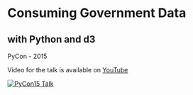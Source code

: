 # Consuming Government Data
## with Python and d3

PyCon - 2015

Video for the talk is available on [YouTube](https://www.youtube.com/watch?v=u386R-bNgf4)

[![PyCon15 Talk](http://img.youtube.com/vi/u386R-bNgf4/0.jpg)](http://www.youtube.com/watch?v=u386R-bNgf4)
